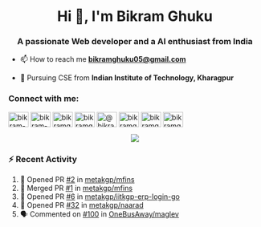 <h1 align="center">Hi 👋, I'm Bikram Ghuku</h1>
<h3 align="center">A passionate Web developer and a AI enthusiast from India</h3>

- 📫 How to reach me **bikramghuku05@gmail.com**
  
- 🏫 Pursuing CSE from **Indian Institute of Technology, Kharagpur**

<h3 align="left">Connect with me:</h3>
<p align="left">
<a href="https://dev.to/bikram-ghuku" target="blank"><img align="center" src="https://raw.githubusercontent.com/rahuldkjain/github-profile-readme-generator/master/src/images/icons/Social/devto.svg" alt="bikram-ghuku" height="30" width="40" /></a>
<a href="https://linkedin.com/in/bikram-ghuku" target="blank"><img align="center" src="https://raw.githubusercontent.com/rahuldkjain/github-profile-readme-generator/master/src/images/icons/Social/linked-in-alt.svg" alt="bikram-ghuku" height="30" width="40" /></a>
<a href="https://kaggle.com/bikramghuku05" target="blank"><img align="center" src="https://raw.githubusercontent.com/rahuldkjain/github-profile-readme-generator/master/src/images/icons/Social/kaggle.svg" alt="bikramghuku05" height="30" width="40" /></a>
<a href="https://instagram.com/bikramghuku05" target="blank"><img align="center" src="https://raw.githubusercontent.com/rahuldkjain/github-profile-readme-generator/master/src/images/icons/Social/instagram.svg" alt="bikramghuku05" height="30" width="40" /></a>
<a href="https://medium.com/@bikramghuku05" target="blank"><img align="center" src="https://raw.githubusercontent.com/rahuldkjain/github-profile-readme-generator/master/src/images/icons/Social/medium.svg" alt="@bikramghuku05" height="30" width="40" /></a>
<a href="https://www.codechef.com/users/bikramghuku" target="blank"><img align="center" src="https://cdn.jsdelivr.net/npm/simple-icons@3.1.0/icons/codechef.svg" alt="bikramghuku" height="30" width="40" /></a>
<a href="https://www.hackerrank.com/bikramghuku05" target="blank"><img align="center" src="https://raw.githubusercontent.com/rahuldkjain/github-profile-readme-generator/master/src/images/icons/Social/hackerrank.svg" alt="bikramghuku05" height="30" width="40" /></a>
<a href="https://codeforces.com/profile/bikramghuku" target="blank"><img align="center" src="https://raw.githubusercontent.com/rahuldkjain/github-profile-readme-generator/master/src/images/icons/Social/codeforces.svg" alt="bikramghuku" height="30" width="40" /></a>
</p>


<p align="center">
<img src="https://github-readme-stats.vercel.app/api?username=bikram-ghuku&theme=tokyonight&show_icons=true">
</p>

### :zap: Recent Activity

<!--START_SECTION:activity-->
1. 💪 Opened PR [#2](https://github.com/metakgp/mfins/pull/2) in [metakgp/mfins](https://github.com/metakgp/mfins)
2. 🎉 Merged PR [#1](https://github.com/metakgp/mfins/pull/1) in [metakgp/mfins](https://github.com/metakgp/mfins)
3. 💪 Opened PR [#6](https://github.com/metakgp/iitkgp-erp-login-go/pull/6) in [metakgp/iitkgp-erp-login-go](https://github.com/metakgp/iitkgp-erp-login-go)
4. 💪 Opened PR [#32](https://github.com/metakgp/naarad/pull/32) in [metakgp/naarad](https://github.com/metakgp/naarad)
5. 🗣 Commented on [#100](https://github.com/OneBusAway/maglev/issues/100#issuecomment-3289493985) in [OneBusAway/maglev](https://github.com/OneBusAway/maglev)
<!--END_SECTION:activity-->
